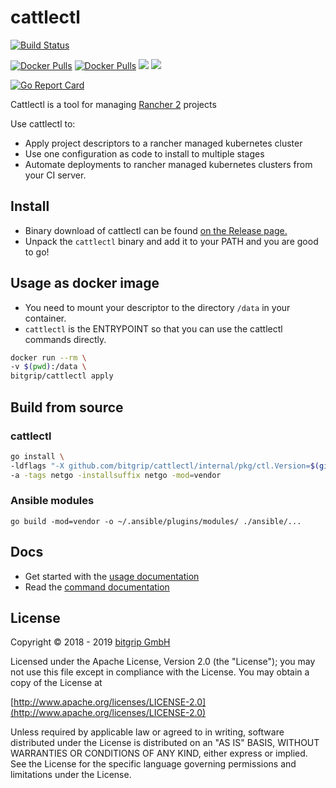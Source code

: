 cattlectl
=========

[![Build Status](https://travis-ci.org/bitgrip/cattlectl.svg?branch=master)](https://travis-ci.org/bitgrip/cattlectl)

[![Docker Pulls](https://img.shields.io/docker/stars/bitgrip/cattlectl.svg)](https://store.docker.com/community/images/bitgrip/cattlectl)
[![Docker Pulls](https://img.shields.io/docker/pulls/bitgrip/cattlectl.svg)](https://store.docker.com/community/images/bitgrip/cattlectl)
[![](https://images.microbadger.com/badges/image/bitgrip/cattlectl.svg)](https://microbadger.com/images/bitgrip/cattlectl "Get your own image badge on microbadger.com")
[![](https://images.microbadger.com/badges/version/bitgrip/cattlectl.svg)](https://microbadger.com/images/bitgrip/cattlectl "Get your own version badge on microbadger.com")

[![Go Report Card](https://goreportcard.com/badge/github.com/bitgrip/cattlectl)](https://goreportcard.com/report/github.com/bitgrip/cattlectl)

Cattlectl is a tool for managing [Rancher 2](https://rancher.io) projects

Use cattlectl to:

* Apply project descriptors to a rancher managed kubernetes cluster
* Use one configuration as code to install to multiple stages
* Automate deployments to rancher managed kubernetes clusters from your CI server.

Install
-------

* Binary download of cattlectl can be found [on the Release page.](https://github.com/bitgrip/cattlectl/releases)
* Unpack the `cattlectl` binary and add it to your PATH and you are good to go!

Usage as docker image
---------------------

* You need to mount your descriptor to the directory `/data` in your container.
* `cattlectl` is the ENTRYPOINT so that you can use the cattlectl commands directly.

```bash
docker run --rm \
-v $(pwd):/data \
bitgrip/cattlectl apply
```

Build from source
-----------------

### cattlectl

```bash
go install \
-ldflags "-X github.com/bitgrip/cattlectl/internal/pkg/ctl.Version=$(git describe --tags) -s -w" \
-a -tags netgo -installsuffix netgo -mod=vendor
```

### Ansible modules

```
go build -mod=vendor -o ~/.ansible/plugins/modules/ ./ansible/...
```

Docs
----

* Get started with the [usage documentation](https://github.com/bitgrip/cattlectl/blob/master/docs/index.md)
* Read the [command documentation](https://github.com/bitgrip/cattlectl/blob/master/docs/cattlectl.md)

License
-------

Copyright © 2018 - 2019 [bitgrip GmbH](https://www.bitgrip.de/)

Licensed under the Apache License, Version 2.0 (the "License");
you may not use this file except in compliance with the License.
You may obtain a copy of the License at

[http://www.apache.org/licenses/LICENSE-2.0](http://www.apache.org/licenses/LICENSE-2.0)

Unless required by applicable law or agreed to in writing, software
distributed under the License is distributed on an "AS IS" BASIS,
WITHOUT WARRANTIES OR CONDITIONS OF ANY KIND, either express or implied.
See the License for the specific language governing permissions and
limitations under the License.
